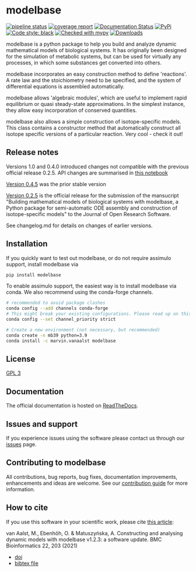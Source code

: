 # modelbase

[![pipeline status](https://gitlab.com/qtb-hhu/modelbase-software/badges/master/pipeline.svg)](https://gitlab.com/qtb-hhu/modelbase-software/-/commits/master)
[![coverage report](https://gitlab.com/qtb-hhu/modelbase-software/badges/master/coverage.svg)](https://gitlab.com/qtb-hhu/modelbase-software/-/commits/master)
[![Documentation Status](https://readthedocs.org/projects/modelbase/badge/?version=latest)](https://modelbase.readthedocs.io/en/latest/?badge=latest)
[![PyPi](https://img.shields.io/pypi/v/modelbase)](https://pypi.org/project/modelbase/)
[![Code style: black](https://img.shields.io/badge/code%20style-black-000000.svg)](https://github.com/psf/black)
[![Checked with mypy](http://www.mypy-lang.org/static/mypy_badge.svg)](http://mypy-lang.org/)
[![Downloads](https://pepy.tech/badge/modelbase)](https://pepy.tech/project/modelbase)

modelbase is a python package to help you build and analyze dynamic mathematical models of biological systems. It has originally been designed for the simulation of metabolic systems, but can be used for virtually any processes, in which some substances get converted into others.

modelbase incorporates an easy construction method to define 'reactions'. A rate law and the stoichiometry need to be specified, and the system of differential equations is assembled automatically.

modelbase allows 'algebraic modules', which are useful to implement rapid equilibrium or quasi steady-state approximations. In the simplest instance, they allow easy incorporation of conserved quantities.

modelbase also allows a simple construction of isotope-specific models. This class contains a constructor method that automatically construct all isotope specific versions of a particular reaction. Very cool - check it out!

## Release notes

Versions 1.0 and 0.4.0 introduced changes not compatible with the previous official
release 0.2.5. API changes are summarised in [this notebook](docs/source/api-changes.ipynb)

[Version 0.4.5](https://gitlab.com/qtb-hhu/modelbase-software/-/tags/0.4.5) was the prior stable version

[Version 0.2.5](https://gitlab.com/qtb-hhu/modelbase-software/-/tags/initial-release)
is the official release for the submission of the
mansucript "Building mathematical models of biological systems
with modelbase, a Python package for semi-automatic ODE assembly
and construction of isotope-specific models" to the Journal of Open
Research Software.

See changelog.md for details on changes of earlier versions.

## Installation

If you quickly want to test out modelbase, or do not require assimulo support, install modelbase via

```bash
pip install modelbase
```

To enable assimulo support, the easiest way is to install modelbase via conda. We also recommend using the conda-forge channels.

```bash
# recommended to avoid package clashes
conda config --add channels conda-forge
# This might break your existing configurations. Please read up on this command!
conda config --set channel_priority strict

# Create a new environment (not necessary, but recommended)
conda create -n mb39 python=3.9
conda install -c marvin.vanaalst modelbase
```

## License

[GPL 3](https://gitlab.com/qtb-hhu/modelbase-software/blob/master/LICENSE)

## Documentation

The official documentation is hosted on [ReadTheDocs](https://modelbase.readthedocs.io/en/latest/).

## Issues and support

If you experience issues using the software please contact us through our [issues](https://gitlab.com/qtb-hhu/modelbase-software/issues) page.

## Contributing to modelbase

All contributions, bug reports, bug fixes, documentation improvements, enhancements and ideas are welcome. See our [contribution guide](https://gitlab.com/qtb-hhu/modelbase-software/blob/master/CONTRIBUTING.md) for more information.

## How to cite

If you use this software in your scientific work, please cite [this article](https://rdcu.be/ckOSa):

van Aalst, M., Ebenhöh, O. & Matuszyńska, A. Constructing and analysing dynamic models with modelbase v1.2.3: a software update. BMC Bioinformatics 22, 203 (2021)

- [doi](https://doi.org/10.1186/s12859-021-04122-7)
- [bibtex file](https://gitlab.com/qtb-hhu/modelbase-software/blob/master/citation.bibtex)
